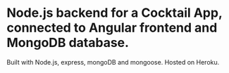# Node.js backend for a Cocktail App, connected to Angular frontend and MongoDB database.

Built with Node.js, express, mongoDB and mongoose. Hosted on Heroku.
